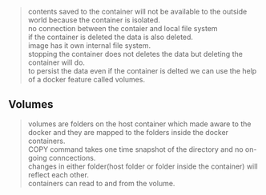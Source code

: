 > contents saved to the container will not be available to the outside world because the container is isolated.<br>
> no connection between the contaier and local file system<br>
> if the container is deleted the data is also deleted.<br>
> image has it own internal file system.<br>
> stopping the container does not deletes the data but deleting the container will do.<br>
> to persist the data even if the container is delted we can use the help of a docker feature called volumes.

## **Volumes**
> volumes are folders on the host container which made aware to the docker and they are mapped to the folders inside the docker containers.<br>
> COPY command takes one time snapshot of the directory and no on-going conncections.<br>
> changes in either folder(host folder or folder inside the container) will reflect each other.<br>
 > containers can read to and from the volume.<br>
 